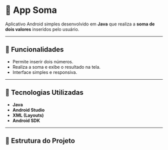# 📱 App Soma

Aplicativo Android simples desenvolvido em **Java** que realiza a **soma de dois valores** inseridos pelo usuário.

---

## 🚀 Funcionalidades
- Permite inserir dois números.
- Realiza a soma e exibe o resultado na tela.
- Interface simples e responsiva.

---

## 🧠 Tecnologias Utilizadas
- **Java**
- **Android Studio**
- **XML (Layouts)**
- **Android SDK**

---

## 🧩 Estrutura do Projeto
